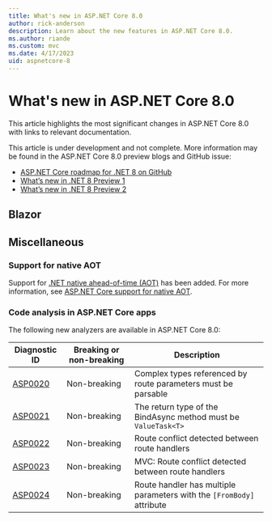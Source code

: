 ```yaml
---
title: What's new in ASP.NET Core 8.0
author: rick-anderson
description: Learn about the new features in ASP.NET Core 8.0.
ms.author: riande
ms.custom: mvc
ms.date: 4/17/2023
uid: aspnetcore-8
---
```

# What's new in ASP.NET Core 8.0
<!-- The next update of this needs to add this topic to the TOC -->
This article highlights the most significant changes in ASP.NET Core 8.0 with links to relevant documentation.

This article is under development and not complete. More information may be found in the ASP.NET Core 8.0 preview blogs and GitHub issue:

* [ASP.NET Core roadmap for .NET 8 on GitHub](https://github.com/dotnet/aspnetcore/issues/44984) 
* [What’s new in .NET 8 Preview 1](https://devblogs.microsoft.com/dotnet/asp-net-core-updates-in-dotnet-8-preview-1/)
* [What’s new in .NET 8 Preview 2](https://devblogs.microsoft.com/dotnet/asp-net-core-updates-in-dotnet-8-preview-2/)

## Blazor

## Miscellaneous

### Support for native AOT

Support for [.NET native ahead-of-time (AOT)](/dotnet/core/deploying/native-aot/) has been added. For more information, see [ASP.NET Core support for native AOT](xref:fundamentals/native-aot).

### Code analysis in ASP.NET Core apps

The following new analyzers are available in ASP.NET Core 8.0:

| Diagnostic ID    | Breaking or non-breaking | Description |
|-------|-------|----------------------------|
| [ASP0020](xref:diagnostics/asp0020) | Non-breaking             | Complex types referenced by route parameters must be parsable |
| [ASP0021](xref:diagnostics/asp0021) | Non-breaking             | The return type of the BindAsync method must be `ValueTask<T>` |
| [ASP0022](xref:diagnostics/asp0022) | Non-breaking             | Route conflict detected between route handlers |
| [ASP0023](xref:diagnostics/asp0023) | Non-breaking             | MVC: Route conflict detected between route handlers |
| [ASP0024](xref:diagnostics/asp0024) | Non-breaking             | Route handler has multiple parameters with the `[FromBody]` attribute |
<!--
## API controllers

## Minimal APIs

## gRPC
-->

